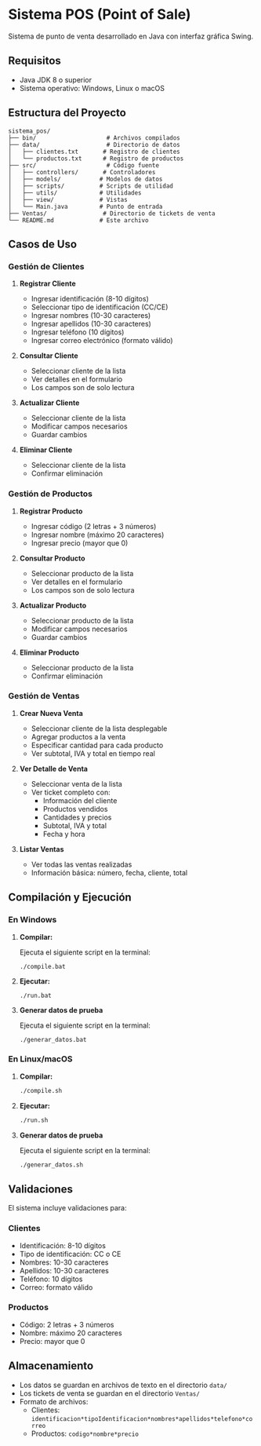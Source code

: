 # Sistema POS (Point of Sale)

Sistema de punto de venta desarrollado en Java con interfaz gráfica Swing.

## Requisitos

- Java JDK 8 o superior
- Sistema operativo: Windows, Linux o macOS

## Estructura del Proyecto

```plaintext
sistema_pos/
├── bin/                    # Archivos compilados
├── data/                   # Directorio de datos
│   ├── clientes.txt       # Registro de clientes
│   └── productos.txt      # Registro de productos
├── src/                    # Código fuente
│   ├── controllers/       # Controladores
│   ├── models/           # Modelos de datos
│   ├── scripts/          # Scripts de utilidad
│   ├── utils/            # Utilidades
│   ├── view/             # Vistas
│   └── Main.java         # Punto de entrada
├── Ventas/                # Directorio de tickets de venta
└── README.md             # Este archivo
```

## Casos de Uso

### Gestión de Clientes

1. **Registrar Cliente**
   - Ingresar identificación (8-10 dígitos)
   - Seleccionar tipo de identificación (CC/CE)
   - Ingresar nombres (10-30 caracteres)
   - Ingresar apellidos (10-30 caracteres)
   - Ingresar teléfono (10 dígitos)
   - Ingresar correo electrónico (formato válido)

2. **Consultar Cliente**
   - Seleccionar cliente de la lista
   - Ver detalles en el formulario
   - Los campos son de solo lectura

3. **Actualizar Cliente**
   - Seleccionar cliente de la lista
   - Modificar campos necesarios
   - Guardar cambios

4. **Eliminar Cliente**
   - Seleccionar cliente de la lista
   - Confirmar eliminación

### Gestión de Productos

1. **Registrar Producto**
   - Ingresar código (2 letras + 3 números)
   - Ingresar nombre (máximo 20 caracteres)
   - Ingresar precio (mayor que 0)

2. **Consultar Producto**
   - Seleccionar producto de la lista
   - Ver detalles en el formulario
   - Los campos son de solo lectura

3. **Actualizar Producto**
   - Seleccionar producto de la lista
   - Modificar campos necesarios
   - Guardar cambios

4. **Eliminar Producto**
   - Seleccionar producto de la lista
   - Confirmar eliminación

### Gestión de Ventas

1. **Crear Nueva Venta**
   - Seleccionar cliente de la lista desplegable
   - Agregar productos a la venta
   - Especificar cantidad para cada producto
   - Ver subtotal, IVA y total en tiempo real

2. **Ver Detalle de Venta**
   - Seleccionar venta de la lista
   - Ver ticket completo con:
     - Información del cliente
     - Productos vendidos
     - Cantidades y precios
     - Subtotal, IVA y total
     - Fecha y hora

3. **Listar Ventas**
   - Ver todas las ventas realizadas
   - Información básica: número, fecha, cliente, total

## Compilación y Ejecución

### En Windows

1. **Compilar:**

   Ejecuta el siguiente script en la terminal:
   ```batch
   ./compile.bat
   ```

2. **Ejecutar:**

   ```batch
   ./run.bat
   ```
3. **Generar datos de prueba**

   Ejecuta el siguiente script en la terminal:
   ```batch
   ./generar_datos.bat
   ```

### En Linux/macOS

1. **Compilar:**

   ```bash
   ./compile.sh
   ```

2. **Ejecutar:**

   ```bash
   ./run.sh
   ```
3. **Generar datos de prueba**

   Ejecuta el siguiente script en la terminal:
   ```bash
   ./generar_datos.sh
   ```

## Validaciones

El sistema incluye validaciones para:

### Clientes

- Identificación: 8-10 dígitos
- Tipo de identificación: CC o CE
- Nombres: 10-30 caracteres
- Apellidos: 10-30 caracteres
- Teléfono: 10 dígitos
- Correo: formato válido

### Productos

- Código: 2 letras + 3 números
- Nombre: máximo 20 caracteres
- Precio: mayor que 0

## Almacenamiento

- Los datos se guardan en archivos de texto en el directorio `data/`
- Los tickets de venta se guardan en el directorio `Ventas/`
- Formato de archivos:
  - Clientes: `identificacion*tipoIdentificacion*nombres*apellidos*telefono*correo`
  - Productos: `codigo*nombre*precio`

